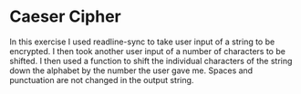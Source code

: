 # Caeser Cipher

In this exercise I used readline-sync to take user input of a string to be encrypted.
I then took another user input of a number of characters to be shifted.
I then used a function to shift the individual characters of the string down the alphabet by the number the user gave me.
Spaces and punctuation are not changed in the output string. 
